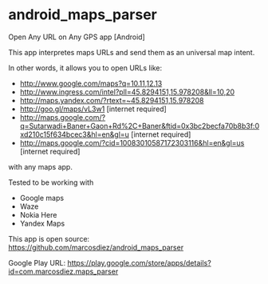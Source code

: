# android_maps_parser
Open Any URL on Any GPS app [Android]

This app interpretes maps URLs and send them as an universal map intent.

In other words, it allows you to open URLs like:

- http://www.google.com/maps?q=10.11,12.13
- http://www.ingress.com/intel?pll=45.8294151,15.978208&ll=10,20
- http://maps.yandex.com/?rtext=~45.8294151,15.978208
- http://goo.gl/maps/vL3w1  [internet required]
- http://maps.google.com/?q=Sutarwadi+Baner+Gaon+Rd%2C+Baner&ftid=0x3bc2becfa70b8b3f:0xd210c15f634bcec3&hl=en&gl=u [internet required]
- http://maps.google.com/?cid=10083010587172303116&hl=en&gl=us [internet required]

with any maps app.

Tested to be working with

- Google maps
- Waze
- Nokia Here
- Yandex Maps

This app is open source: https://github.com/marcosdiez/android_maps_parser

Google Play URL: https://play.google.com/store/apps/details?id=com.marcosdiez.maps_parser
